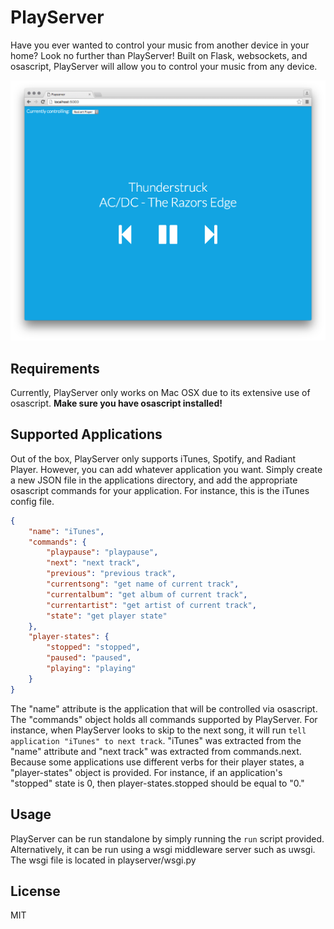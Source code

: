 PlayServer
===========

Have you ever wanted to control your music from another device in your home? Look no further than PlayServer! Built on Flask, websockets, and osascript, PlayServer will allow you to control your music from any device.

![Screenshot](https://raw.githubusercontent.com/ollien/playserver/master/README_SCREENSHOT.png)

Requirements
------------
Currently, PlayServer only works on Mac OSX due to its extensive use of osascript. **Make sure you have osascript installed!**

Supported Applications
----------------------
Out of the box, PlayServer only supports iTunes, Spotify, and Radiant Player. However, you can add whatever application you want. Simply create a new JSON file in the applications directory, and add the appropriate osascript commands for your application. For instance, this is the iTunes config file.

```json
{
	"name": "iTunes",
	"commands": {
		"playpause": "playpause",
		"next": "next track",
		"previous": "previous track",
		"currentsong": "get name of current track",
		"currentalbum": "get album of current track",
		"currentartist": "get artist of current track",
		"state": "get player state"
	},
	"player-states": {
		"stopped": "stopped",
		"paused": "paused",
		"playing": "playing"
	}
}
```

The "name" attribute is the application that will be controlled via osascript. The "commands" object holds all commands supported by PlayServer. For instance, when PlayServer looks to skip to the next song, it will run `tell application "iTunes" to next track`. "iTunes" was extracted from the "name" attribute and "next track" was extracted from commands.next. Because some applications use different verbs for their player states, a "player-states" object is provided. For instance, if an application's "stopped" state is 0, then player-states.stopped should be equal to "0."

Usage
-----
PlayServer can be run standalone by simply running the `run` script provided. Alternatively, it can be run using a wsgi middleware server such as uwsgi. The wsgi file is located in playserver/wsgi.py

License
-------
MIT
